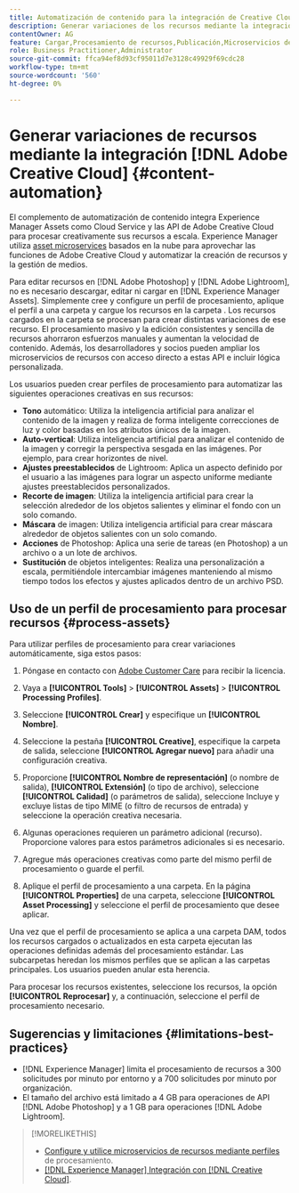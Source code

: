 ```yaml
---
title: Automatización de contenido para la integración de Creative Cloud
description: Generar variaciones de los recursos mediante la integración del Creative Cloud
contentOwner: AG
feature: Cargar,Procesamiento de recursos,Publicación,Microservicios de Asset compute,Flujo de trabajo
role: Business Practitioner,Administrator
source-git-commit: ffca94ef8d93cf95011d7e3128c49929f69cdc28
workflow-type: tm+mt
source-wordcount: '560'
ht-degree: 0%

---
```



# Generar variaciones de recursos mediante la integración [!DNL Adobe Creative Cloud] {#content-automation}

El complemento de automatización de contenido integra Experience Manager Assets como Cloud Service y las API de Adobe Creative Cloud para procesar creativamente sus recursos a escala. Experience Manager utiliza [asset microservices](/help/assets/asset-microservices-overview.md) basados en la nube para aprovechar las funciones de Adobe Creative Cloud y automatizar la creación de recursos y la gestión de medios.

Para editar recursos en [!DNL Adobe Photoshop] y [!DNL Adobe Lightroom], no es necesario descargar, editar ni cargar en [!DNL Experience Manager Assets]. Simplemente cree y configure un perfil de procesamiento, aplique el perfil a una carpeta y cargue los recursos en la carpeta . Los recursos cargados en la carpeta se procesan para crear distintas variaciones de ese recurso. El procesamiento masivo y la edición consistentes y sencilla de recursos ahorraron esfuerzos manuales y aumentan la velocidad de contenido. Además, los desarrolladores y socios pueden ampliar los microservicios de recursos con acceso directo a estas API e incluir lógica personalizada.

Los usuarios pueden crear perfiles de procesamiento para automatizar las siguientes operaciones creativas en sus recursos:

* **Tono** automático: Utiliza la inteligencia artificial para analizar el contenido de la imagen y realiza de forma inteligente correcciones de luz y color basadas en los atributos únicos de la imagen.
* **Auto-vertical**: Utiliza inteligencia artificial para analizar el contenido de la imagen y corregir la perspectiva sesgada en las imágenes. Por ejemplo, para crear horizontes de nivel.
* **Ajustes preestablecidos** de Lightroom: Aplica un aspecto definido por el usuario a las imágenes para lograr un aspecto uniforme mediante ajustes preestablecidos personalizados.
* **Recorte de imagen**: Utiliza la inteligencia artificial para crear la selección alrededor de los objetos salientes y eliminar el fondo con un solo comando.
* **Máscara** de imagen: Utiliza inteligencia artificial para crear máscara alrededor de objetos salientes con un solo comando.
* **Acciones** de Photoshop: Aplica una serie de tareas (en Photoshop) a un archivo o a un lote de archivos.
* **Sustitución** de objetos inteligentes: Realiza una personalización a escala, permitiéndole intercambiar imágenes manteniendo al mismo tiempo todos los efectos y ajustes aplicados dentro de un archivo PSD.

## Uso de un perfil de procesamiento para procesar recursos {#process-assets}

Para utilizar perfiles de procesamiento para crear variaciones automáticamente, siga estos pasos:

1. Póngase en contacto con [Adobe Customer Care](https://experienceleague.adobe.com/#support) para recibir la licencia.

1. Vaya a **[!UICONTROL Tools]** > **[!UICONTROL Assets]** > **[!UICONTROL Processing Profiles]**.

1. Seleccione **[!UICONTROL Crear]** y especifique un **[!UICONTROL Nombre]**.

1. Seleccione la pestaña **[!UICONTROL Creative]**, especifique la carpeta de salida, seleccione **[!UICONTROL Agregar nuevo]** para añadir una configuración creativa.

1. Proporcione **[!UICONTROL Nombre de representación]** (o nombre de salida), **[!UICONTROL Extensión]** (o tipo de archivo), seleccione **[!UICONTROL Calidad]** (o parámetros de salida), seleccione Incluye y excluye listas de tipo MIME (o filtro de recursos de entrada) y seleccione la operación creativa necesaria.

1. Algunas operaciones requieren un parámetro adicional (recurso). Proporcione valores para estos parámetros adicionales si es necesario.

1. Agregue más operaciones creativas como parte del mismo perfil de procesamiento o guarde el perfil.

1. Aplique el perfil de procesamiento a una carpeta. En la página **[!UICONTROL Properties]** de una carpeta, seleccione **[!UICONTROL Asset Processing]** y seleccione el perfil de procesamiento que desee aplicar.

Una vez que el perfil de procesamiento se aplica a una carpeta DAM, todos los recursos cargados o actualizados en esta carpeta ejecutan las operaciones definidas además del procesamiento estándar. Las subcarpetas heredan los mismos perfiles que se aplican a las carpetas principales. Los usuarios pueden anular esta herencia.

Para procesar los recursos existentes, seleccione los recursos, la opción **[!UICONTROL Reprocesar]** y, a continuación, seleccione el perfil de procesamiento necesario.

## Sugerencias y limitaciones {#limitations-best-practices}

* [!DNL Experience Manager] limita el procesamiento de recursos a 300 solicitudes por minuto por entorno y a 700 solicitudes por minuto por organización.
* El tamaño del archivo está limitado a 4 GB para operaciones de API [!DNL Adobe Photoshop] y a 1 GB para operaciones [!DNL Adobe Lightroom].

>[!MORELIKETHIS]
>
>* [Configure y utilice microservicios de recursos mediante perfiles](/help/assets/asset-microservices-configure-and-use.md) de procesamiento.
>* [ [!DNL Experience Manager] Integración con [!DNL Creative Cloud]](/help/assets/aem-cc-integration-best-practices.md).

